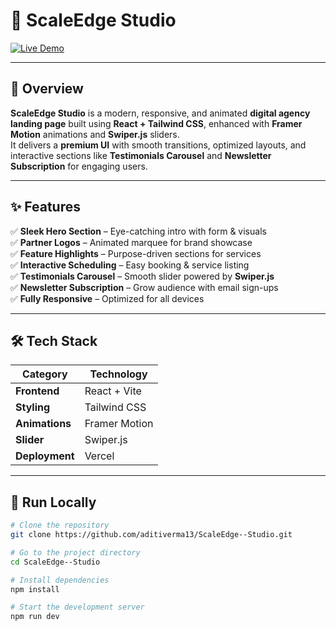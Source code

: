 # 🚀 ScaleEdge Studio  
[![Live Demo](https://img.shields.io/badge/Live%20Demo-Click%20Here-brightgreen?style=for-the-badge)](https://scale-edge-studio.vercel.app)  
 

---

## 📌 Overview  
**ScaleEdge Studio** is a modern, responsive, and animated **digital agency landing page** built using **React + Tailwind CSS**, enhanced with **Framer Motion** animations and **Swiper.js** sliders.  
It delivers a **premium UI** with smooth transitions, optimized layouts, and interactive sections like **Testimonials Carousel** and **Newsletter Subscription** for engaging users.  

---

## ✨ Features  
✅ **Sleek Hero Section** – Eye-catching intro with form & visuals  
✅ **Partner Logos** – Animated marquee for brand showcase  
✅ **Feature Highlights** – Purpose-driven sections for services  
✅ **Interactive Scheduling** – Easy booking & service listing  
✅ **Testimonials Carousel** – Smooth slider powered by **Swiper.js**  
✅ **Newsletter Subscription** – Grow audience with email sign-ups  
✅ **Fully Responsive** – Optimized for all devices  

---

## 🛠 Tech Stack  

| Category     | Technology |
|--------------|------------|
| **Frontend** | React + Vite |
| **Styling**  | Tailwind CSS |
| **Animations** | Framer Motion |
| **Slider** | Swiper.js |
| **Deployment** | Vercel |

---

## 📂 Run Locally  

```bash
# Clone the repository
git clone https://github.com/aditiverma13/ScaleEdge--Studio.git

# Go to the project directory
cd ScaleEdge--Studio

# Install dependencies
npm install

# Start the development server
npm run dev

